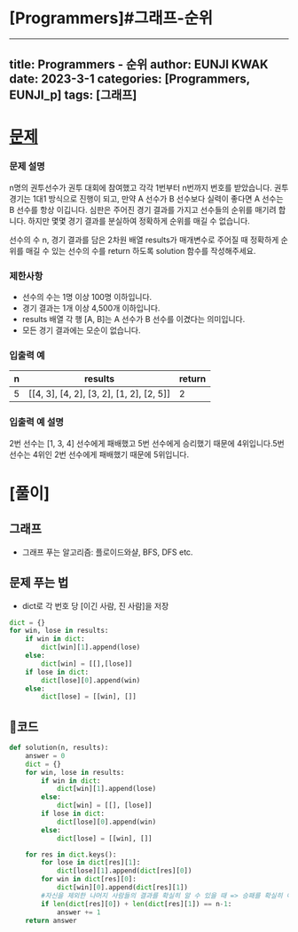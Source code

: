# [Programmers]#그래프-순위

---
title: Programmers - 순위
author: EUNJI KWAK
date: 2023-3-1
categories: [Programmers, EUNJI_p]
tags: [그래프]
---

# [문제]([https://school.programmers.co.kr/learn/courses/30/lessons/49191](https://school.programmers.co.kr/learn/courses/30/lessons/49191))

### **문제 설명**

n명의 권투선수가 권투 대회에 참여했고 각각 1번부터 n번까지 번호를 받았습니다. 권투 경기는 1대1 방식으로 진행이 되고, 만약 A 선수가 B 선수보다 실력이 좋다면 A 선수는 B 선수를 항상 이깁니다. 심판은 주어진 경기 결과를 가지고 선수들의 순위를 매기려 합니다. 하지만 몇몇 경기 결과를 분실하여 정확하게 순위를 매길 수 없습니다.

선수의 수 n, 경기 결과를 담은 2차원 배열 results가 매개변수로 주어질 때 정확하게 순위를 매길 수 있는 선수의 수를 return 하도록 solution 함수를 작성해주세요.

### 제한사항

- 선수의 수는 1명 이상 100명 이하입니다.
- 경기 결과는 1개 이상 4,500개 이하입니다.
- results 배열 각 행 [A, B]는 A 선수가 B 선수를 이겼다는 의미입니다.
- 모든 경기 결과에는 모순이 없습니다.

### 입출력 예

| n | results | return |
| --- | --- | --- |
| 5 | [[4, 3], [4, 2], [3, 2], [1, 2], [2, 5]] | 2 |

### 입출력 예 설명

2번 선수는 [1, 3, 4] 선수에게 패배했고 5번 선수에게 승리했기 때문에 4위입니다.5번 선수는 4위인 2번 선수에게 패배했기 때문에 5위입니다.

# [풀이]

## 그래프

- 그래프 푸는 알고리즘: 플로이드와샬, BFS, DFS etc.

## 문제 푸는 법

- dict로 각 번호 당 [이긴 사람, 진 사람]을 저장

```python
dict = {}
for win, lose in results:
	if win in dict:
		dict[win][1].append(lose)
	else:
		dict[win] = [[],[lose]]
	if lose in dict:
		dict[lose][0].append(win)
	else:
		dict[lose] = [[win], []]
```

## 📌코드

```python
def solution(n, results):
    answer = 0
    dict = {}
    for win, lose in results:
        if win in dict:
            dict[win][1].append(lose)
        else:
            dict[win] = [[], [lose]]
        if lose in dict:
            dict[lose][0].append(win)
        else:
            dict[lose] = [[win], []]

    for res in dict.keys():
        for lose in dict[res][1]:
            dict[lose][1].append(dict[res][0])
        for win in dict[res][0]:
            dict[win][0].append(dict[res][1])
		#자신을 제외한 나머지 사람들의 결과를 확실히 알 수 있을 때 => 승패를 확실히 아는 것
        if len(dict[res][0]) + len(dict[res][1]) == n-1:
            answer += 1
    return answer
```